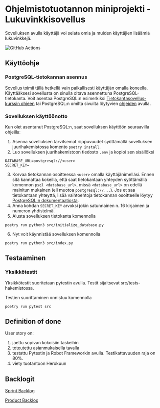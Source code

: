 # Ohjelmistotuotannon miniprojekti - Lukuvinkkisovellus
Sovelluksen avulla käyttäjä voi selata omia ja muiden käyttäjien lisäämiä lukuvinkkejä.

![GitHub Actions](http://github.com/OhTu-ryhma1-kevat2022/OhTuVinkit/workflows/CI/badge.svg)

## Käyttöohje
### PostgreSQL-tietokannan asennus
Sovellus toimii tällä hetkellä vain paikallisesti käyttäjän omalla koneella. Käyttääksesi sovellusta on sinulla oltava asennettuna PostgreSQL-tietokanta. Voit asentaa PostgreSQL:n esimerkiksi [Tietokantasovellus-kurssin ohjeen](https://hy-tsoha.github.io/materiaali/osa-2/#tietokannan-k%C3%A4ytt%C3%A4minen) tai PostgreSQL:n omilta sivuilta löytyvien [ohjeiden](https://www.postgresql.org/download/) avulla.

### Sovelluksen käyttöönotto
Kun olet asentanut PostgreSQL:n, saat sovelluksen käyttöön seuraavilla ohjeilla:
1. Asenna sovelluksen tarvitsemat riippuvuudet syöttämällä sovelluksen juurihakemistossa komento `poetry install`.
2. Luo sovelluksen juurihakemistoon tiedosto `.env` ja kopioi sen sisällöksi
```
DATABASE_URL=postgresql://<user>
SECRET_KEY=
```
3. Korvaa tietokannan osoitteessa `<user>` omalla käyttäjänimelläsi. Ennen sitä kannattaa kokeilla, että saat tietokantaan yhteyden syöttämällä komennon `psql <database_url>`, missä `<database_url>` on edellä mainitun mukainen (eli muotoa `postgresql://...`). Jos et saa tietokantaan yhteyttä, lisää vaihtoehtoja tietokannan osoitteelle löytyy [PostgreSQL:n dokumentaatiosta](https://www.postgresql.org/docs/current/libpq-connect.html#:~:text=34.1.1.2.%C2%A0Connection%20URIs).
4. Anna kohdan `SECRET_KEY` arvoksi jokin satunnainen n. 16 kirjaimen ja numeron yhdistelmä.
5. Alusta sovelluksen tietokanta komennolla
```
poetry run python3 src/initialize_database.py
```
6. Nyt voit käynnistää sovelluksen komennolla
```
poetry run python3 src/index.py
```

## Testaaminen

### Yksikkötestit

Yksikkötestit suoritetaan pytestin avulla. Testit sijaitsevat src/tests-hakemistossa. 

Testien suorittaminen onnistuu komennolla
```
poetry run pytest src
```

## Definition of done 

User story on:
1. jaettu sopivan kokoisiin taskeihin 
2. toteutettu asianmukaisella tavalla
3. testattu Pytestin ja Robot Frameworkin avulla. Testikattavuuden raja on 80%. 
4. viety tuotantoon Herokuun


## Backlogit

[Sprint Backlog](https://helsinkifi-my.sharepoint.com/:x:/g/personal/jovajova_ad_helsinki_fi/EbZWsAXdbudPn9_B0XcSLj0BOkojwpKiX2F8R3k8QMAAmQ?e=2XcjKR)

[Product Backlog](https://helsinkifi-my.sharepoint.com/:x:/g/personal/jovajova_ad_helsinki_fi/EbZWsAXdbudPn9_B0XcSLj0BOkojwpKiX2F8R3k8QMAAmQ?e=ES1R4Z)